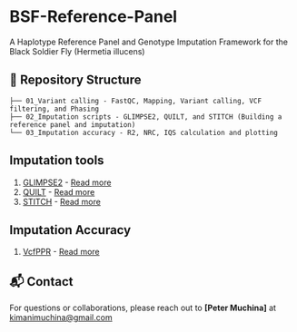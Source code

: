 # BSF-Reference-Panel
 A Haplotype Reference Panel and Genotype Imputation Framework for the Black Soldier Fly (Hermetia illucens)

## 📁 Repository Structure

```
├── 01_Variant calling - FastQC, Mapping, Variant calling, VCF filtering, and Phasing
├── 02_Imputation scripts - GLIMPSE2, QUILT, and STITCH (Building a reference panel and imputation)
└── 03_Imputation accuracy - R2, NRC, IQS calculation and plotting
```

## Imputation tools
1. [GLIMPSE2](https://odelaneau.github.io/GLIMPSE/) - [Read more](https://www.nature.com/articles/s41588-023-01438-3)
2. [QUILT](https://github.com/rwdavies/QUILT) - [Read more](https://www.nature.com/articles/s41588-021-00877-0)
3. [STITCH](https://github.com/rwdavies/STITCH) - [Read more](https://www.nature.com/articles/ng.3594)

## Imputation Accuracy
1. [VcfPPR](https://github.com/Zilong-Li/vcfppR) - [Read more](https://academic.oup.com/bioinformatics/article/40/2/btae049/7589925)

## 📬 Contact
For questions or collaborations, please reach out to **[Peter Muchina]** at [kimanimuchina@gmail.com](mailto:your.email@domain.com)